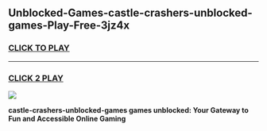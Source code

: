 
## Unblocked-Games-castle-crashers-unblocked-games-Play-Free-3jz4x
<h3>
<a href="https://premium76.site?title=castle-crashers-unblocked-games&ref=15A">CLICK TO PLAY</a></h3>
<hr>

<h3>
<a href="https://premium76.site?title=castle-crashers-unblocked-games&ref=15A">CLICK 2 PLAY</a>
  
</h3>

<a href="https://premium76.site?title=castle-crashers-unblocked-games&ref=15A"><img src="https://clearcache.store/games.png"></a>


**castle-crashers-unblocked-games games unblocked: Your Gateway to Fun and Accessible Online Gaming**
